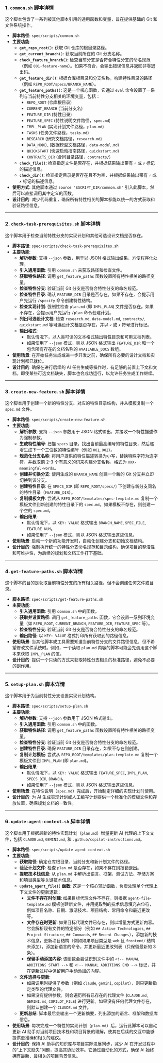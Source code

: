 ### 1. `common.sh` 脚本详情

这个脚本包含了一系列被其他脚本引用的通用函数和变量，旨在提供基础的 Git 和文件系统操作。

*   **脚本路径**: `spec/scripts/common.sh`
*   **主要功能**:
    *   **`get_repo_root()`**: 获取 Git 仓库的根目录路径。
    *   **`get_current_branch()`**: 获取当前所在的 Git 分支名称。
    *   **`check_feature_branch()`**: 检查当前分支是否符合特性分支的命名规范（例如 `001-feature-name`）。如果不符合，会输出错误信息并返回非零退出码。
    *   **`get_feature_dir()`**: 根据仓库根目录和分支名称，构建特性目录的路径（例如 `REPO_ROOT/specs/BRANCH_NAME`）。
    *   **`get_feature_paths()`**: 这是一个核心函数，它通过 `eval` 命令设置了一系列与当前特性分支相关的环境变量，包括：
        *   `REPO_ROOT` (仓库根目录)
        *   `CURRENT_BRANCH` (当前分支名)
        *   `FEATURE_DIR` (特性目录)
        *   `FEATURE_SPEC` (特性说明文件路径，`spec.md`)
        *   `IMPL_PLAN` (实现计划文件路径，`plan.md`)
        *   `TASKS` (任务文件路径，`tasks.md`)
        *   `RESEARCH` (研究文档路径，`research.md`)
        *   `DATA_MODEL` (数据模型文档路径，`data-model.md`)
        *   `QUICKSTART` (快速启动指南路径，`quickstart.md`)
        *   `CONTRACTS_DIR` (合同目录路径，`contracts/`)
    *   **`check_file()`**: 检查指定文件是否存在，并根据结果输出带有 `✓` 或 `✗` 标记的描述信息。
    *   **`check_dir()`**: 检查指定目录是否存在且不为空，并根据结果输出带有 `✓` 或 `✗` 标记的描述信息。
*   **使用方式**: 其他脚本通过 `source "$SCRIPT_DIR/common.sh"` 引入此脚本，然后可以直接调用其中定义的函数。
*   **设计目的**: 减少代码重复，确保所有特性相关的脚本都能以统一的方式获取和验证路径信息。

---

### 2. `check-task-prerequisites.sh` 脚本详情

这个脚本用于检查当前特性分支的实现计划和其他可选设计文档是否存在。

*   **脚本路径**: `spec/scripts/check-task-prerequisites.sh`
*   **主要功能**:
    *   **解析参数**: 支持 `--json` 参数，用于以 JSON 格式输出结果，方便程序化处理。
    *   **引入通用函数**: 引用 `common.sh` 来获取路径和检查文件。
    *   **获取特性路径**: 调用 `get_feature_paths` 函数设置所有特性相关的路径变量。
    *   **检查特性分支**: 验证当前 Git 分支是否符合特性分支的命名规范。
    *   **检查特性目录**: 确认 `FEATURE_DIR` 目录是否存在。如果不存在，会提示用户先运行 `/specify` 命令创建特性结构。
    *   **检查实现计划**: 强制性检查 `plan.md` (即 `IMPL_PLAN`) 文件是否存在。如果不存在，会提示用户先运行 `/plan` 命令创建计划。
    *   **列出可选设计文档**: 检查 `research.md`, `data-model.md`, `contracts/`, `quickstart.md` 等可选设计文档是否存在，并以 `✓` 或 `✗` 符号进行标记。
    *   **输出格式**:
        *   默认情况下，以人类可读的文本格式输出特性目录和可用文档列表。
        *   如果使用了 `--json` 模式，则以 JSON 格式输出 `FEATURE_DIR` 和一个包含所有存在的文档名称的 `AVAILABLE_DOCS` 数组。
*   **使用场景**: 在开始任务生成或进一步开发之前，确保所有必要的设计文档和实现计划都已就位。
*   **设计目的**: 确保在进行后续的 AI 任务生成等操作时，有足够的前置上下文和文档。即使某些可选文档缺失，脚本也会成功运行，以允许任务生成工作继续。

---

### 3. `create-new-feature.sh` 脚本详情

这个脚本用于创建一个新的特性分支、对应的特性目录结构，并从模板复制一个 `spec.md` 文件。

*   **脚本路径**: `spec/scripts/create-new-feature.sh`
*   **主要功能**:
    *   **解析参数**: 支持 `--json` 参数用于 JSON 格式输出，并接收一个特性描述作为强制参数。
    *   **生成特性编号**: 扫描 `specs` 目录，找出当前最高编号的特性目录，然后递增生成下一个三位数的特性编号（例如 `001`, `002`）。
    *   **规范化分支名称**: 将用户提供的特性描述转换为小写，替换特殊字符为连字符，并截取前 2-3 个有意义的词来构建分支名称，格式为 `XXX-meaningful-words`。
    *   **创建并切换分支**: 使用生成的 `BRANCH_NAME` 创建一个新的 Git 分支并立即切换到该分支。
    *   **创建特性目录**: 在 `SPECS_DIR` (即 `REPO_ROOT/specs/`) 下创建与新分支同名的特性目录（`FEATURE_DIR`）。
    *   **复制模板文件**: 尝试从 `REPO_ROOT/templates/spec-template.md` 复制一个模板文件到新创建的特性目录下的 `spec.md`。如果模板不存在，则创建一个空的 `spec.md`。
    *   **输出结果**:
        *   默认情况下，以 `KEY: VALUE` 格式输出 `BRANCH_NAME`, `SPEC_FILE`, `FEATURE_NUM`。
        *   如果使用了 `--json` 模式，则以 JSON 格式输出这些信息。
*   **使用场景**: 启动一个新的功能开发时，自动化创建分支和初始文档结构。
*   **设计目的**: 强制执行统一的特性分支命名规范和目录结构，确保项目的整洁性和可维护性，为后续的规划和文档工作打下基础。

---

### 4. `get-feature-paths.sh` 脚本详情

这个脚本的目的是获取当前特性分支的所有相关路径，但不会创建任何文件或目录。

*   **脚本路径**: `spec/scripts/get-feature-paths.sh`
*   **主要功能**:
    *   **引入通用函数**: 引用 `common.sh` 中的函数。
    *   **获取并设置路径**: 调用 `get_feature_paths` 函数，它会设置一系列环境变量（如 `REPO_ROOT`, `CURRENT_BRANCH`, `FEATURE_DIR`, `FEATURE_SPEC` 等）。
    *   **检查特性分支**: 验证当前 Git 分支是否符合特性分支的命名规范。
    *   **输出路径**: 以 `KEY: VALUE` 格式打印所有获取到的路径信息。
*   **使用场景**: 当其他脚本或工具需要知道当前特性分支的文件路径信息，但不希望修改文件系统时。例如，一个读取 `plan.md` 内容的脚本可能会先调用这个脚本来获取 `IMPL_PLAN` 的值。
*   **设计目的**: 提供一个只读的方式来获取特性分支相关的标准路径，避免不必要的副作用。

---

### 5. `setup-plan.sh` 脚本详情

这个脚本用于为当前特性分支设置实现计划结构。

*   **脚本路径**: `spec/scripts/setup-plan.sh`
*   **主要功能**:
    *   **解析参数**: 支持 `--json` 参数用于 JSON 格式输出。
    *   **引入通用函数**: 引用 `common.sh` 中的函数。
    *   **获取特性路径**: 调用 `get_feature_paths` 函数设置所有特性相关的路径变量。
    *   **检查特性分支**: 验证当前 Git 分支是否符合特性分支的命名规范。
    *   **创建特性目录**: 确保 `FEATURE_DIR` 目录存在，如果不存在则创建。
    *   **复制计划模板**: 尝试从 `REPO_ROOT/templates/plan-template.md` 复制一个模板文件到 `IMPL_PLAN` (即 `plan.md`)。
    *   **输出结果**:
        *   默认情况下，以 `KEY: VALUE` 格式输出 `FEATURE_SPEC`, `IMPL_PLAN`, `SPECS_DIR`, `BRANCH`。
        *   如果使用了 `--json` 模式，则以 JSON 格式输出这些信息。
*   **使用场景**: 在特性说明（`spec.md`）完成后，开始制定详细的实现计划时使用。
*   **设计目的**: 为 AI 生成实现计划或人工编写计划提供一个标准化的模板文件和存放位置，确保规划文档的一致性。

---

### 6. `update-agent-context.sh` 脚本详情

这个脚本用于根据最新的特性实现计划（`plan.md`）增量更新 AI 代理的上下文文件，包括 `CLAUDE.md`, `GEMINI.md`, 和 `.github/copilot-instructions.md`。

*   **脚本路径**: `spec/scripts/update-agent-context.sh`
*   **主要功能**:
    *   **获取路径**: 确定仓库根目录、当前分支和新计划文件的路径。
    *   **验证计划文件**: 检查 `plan.md` 是否存在，如果不存在则报错退出。
    *   **提取技术栈信息**: 从 `plan.md` 中解析出语言、框架、测试方法、存储方案和项目类型等关键技术信息。
    *   **`update_agent_file()` 函数**: 这是一个核心辅助函数，负责处理单个代理上下文文件的更新逻辑：
        *   **文件不存在时创建**: 如果目标代理文件不存在，则根据 `agent-file-template.md` 模板创建新文件，并用提取到的技术信息填充占位符，例如项目名称、日期、激活技术、项目结构、常用命令和最近更改等。
        *   **文件存在时更新**: 如果目标代理文件已存在，则以增量方式更新内容。它会解析现有文件的特定部分（例如 `## Active Technologies`, `## Project Structure`, `## Commands`, `## Recent Changes`），添加新的技术信息，更新项目结构（例如如果项目类型是 `web` 且 `frontend/` 结构未添加），添加新语言的命令，并更新最近更改列表（只保留最新的 3 条）。
        *   **保留手动添加内容**: 该函数会尝试识别文件中的 `<!-- MANUAL ADDITIONS START -->` 和 `<!-- MANUAL ADDITIONS END -->` 标记，并在更新过程中保留用户手动添加的内容。
    *   **文件选择与更新**:
        *   如果调用时提供了参数（例如 `claude`, `gemini`, `copilot`），则只更新指定类型的代理文件。
        *   如果没有提供参数，则会遍历所有已存在的代理文件 (`CLAUDE.md`, `GEMINI.md`, `COPILOT_FILE`) 进行更新。如果没有任何代理文件存在，则默认创建一个 `CLAUDE.md` 文件。
    *   **更新总结**: 脚本最后会输出一个更新摘要，列出添加的语言、框架和数据库信息。
*   **使用场景**: 每次完成一个特性的实现计划（`plan.md`）后，运行此脚本可以自动更新 AI 助手对当前项目技术栈和项目背景的理解，使其在后续的交互中能够提供更准确和相关的建议。
*   **设计目的**: 保持 AI 助手的知识库与项目实际进展同步，减少 AI 在开发过程中的“上下文缺失”问题，提高其协助效率。它通过自动化的方式，确保 AI 始终拥有最新、最相关的项目背景信息。

